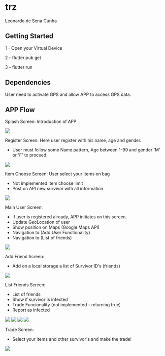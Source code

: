 # trz
Leonardo de Sena Cunha


## Getting Started

1 - Open your Virtual Device

2 - flutter pub get

3 - flutter run

## Dependencies

User need to activate GPS and allow APP to access GPS data.

## APP Flow
Splash Screen: Introduction of APP

![](https://github.com/leosena/challenge/blob/master/Screens/splash.PNG)


Register Screen: Here user register with his name, age and gender.

- User must follow some Name pattern, Age between 1-99 and gender 'M' or 'F' to proceed.

![](https://github.com/leosena/challenge/blob/master/Screens/register.PNG)

Item Choose Screen: User select your items on bag

- Not implemented item choose limit
- Post on API new survivor with all information

![](https://github.com/leosena/challenge/blob/master/Screens/itemsScreen.PNG)

Main User Screen:

- If user is registered already, APP initiates on this screen.
- Update GeoLocation of user
- Show position on Maps (Google Maps API)
- Navigation to (Add User Functionality)
- Navigation to (List of friends)

![](https://github.com/leosena/challenge/blob/master/Screens/mainuserscreen.PNG)

Add Friend Screen:

- Add on a local storage a list of Survivor ID's (friends)

![](https://github.com/leosena/challenge/blob/master/Screens/addsurv2.PNG)


List Friends Screen:

- List of friends
- Show if survivor is infected
- Trade Funcionality (not implemented - returning true)
- Report as infected

![](https://github.com/leosena/challenge/blob/master/Screens/friendlist_normal.PNG)
![](https://github.com/leosena/challenge/blob/master/Screens/friendlist_infected.PNG)
![](https://github.com/leosena/challenge/blob/master/Screens/friendlist_infected_trade.PNG)
![](https://github.com/leosena/challenge/blob/master/Screens/friendlist_report.PNG)


Trade Screen:

- Select your items and other survivor's and make the trade!

![](https://github.com/leosena/challenge/blob/master/Screens/trade.PNG)




